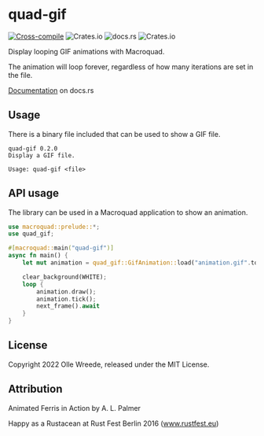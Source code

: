 # quad-gif

[![Cross-compile](https://github.com/ollej/quad-gif/actions/workflows/crosscompile.yml/badge.svg)](https://github.com/ollej/quad-gif/actions/workflows/crosscompile.yml) ![Crates.io](https://img.shields.io/crates/v/quad-gif) ![docs.rs](https://img.shields.io/docsrs/quad-gif) ![Crates.io](https://img.shields.io/crates/l/quad-gif)

Display looping GIF animations with Macroquad.

The animation will loop forever, regardless of how many iterations are set in
the file.

[Documentation](https://docs.rs/quad-gif/latest/quad_gif/) on docs.rs

## Usage

There is a binary file included that can be used to show a GIF file.

```
quad-gif 0.2.0
Display a GIF file.

Usage: quad-gif <file>
```

## API usage

The library can be used in a Macroquad application to show an animation.

```rust
use macroquad::prelude::*;
use quad_gif;

#[macroquad::main("quad-gif")]
async fn main() {
    let mut animation = quad_gif::GifAnimation::load("animation.gif".to_string()).await;

    clear_background(WHITE);
    loop {
        animation.draw();
        animation.tick();
        next_frame().await
    }
}
```

## License

Copyright 2022 Olle Wreede, released under the MIT License.

## Attribution

Animated Ferris in Action by A. L. Palmer

Happy as a Rustacean at Rust Fest Berlin 2016 (www.rustfest.eu)
